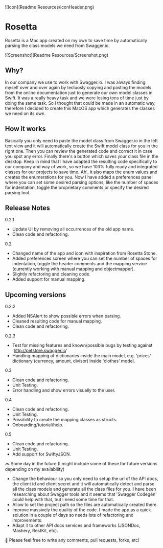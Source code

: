 ![Icon](Readme Resources/iconHeader.png)

# Rosetta

Rosetta is a Mac app created on my own to save time by automatically parsing the class models we need from Swagger.io.

![Screenshot](Readme Resources/Screenshot.png)

## Why?
In our company we use to work with Swagger.io. I was always finding myself over and over again by tediuosly copying and pasting the models from the online documentation just to generate our own model classes in Swift. It was a really heavy task and we were losing tons of time just by doing the same task. So I thought that could be made in an automatic way, therefore I decided to create this MacOS app which generates the classes we need on its own.

## How it works
Basically you only need to paste the model class from Swagger.io in the left text view and it will automatically create the Swift model class for you in the right one. Then you can review the generated code and correct it in case you spot any error. Finally there's a button which saves your class file in the desktop.
Keep in mind that I have adapted the resulting code specifically to our company and way of work, so we have 100% fully ready and integrated classes for our projects to save time. Ah!, it also maps the enum values and creates the enumerations for you. Now I have added a preferences panel where you can set some desired parsing options, like the number of spaces for indentation, toggle the proprietary comments or specify the desired parsing tool.

## Release Notes

0.2.1
- Update UI by removing all occurrences of the old app name.
- Clean code and refactoring.

0.2
- Changed name of the app and icon with inspiration from Rosetta Stone.
- Added preferences screen where you can set the number of spaces for indentation, toggle the header comments and the mapping service (currently working with manual mapping and objectmapper).
- Slightly refactoring and cleaning code.
- Added support for manual mapping.

## Upcoming versions

0.2.2
- Added NSAlert to show possible errors when parsing.
- Cleaned resulting code for manual mapping.
- Clean code and refactoring.

0.2.3
- Test for missing features and known/possible bugs by testing against 'http://petstore.swagger.io'
- Handling mapping of dictionaries inside the main model, e.g. 'prices' dictionary (currency, amount, divisor) inside 'clothes' model.

0.3
- Clean code and refactoring.
- Unit Testing.
- Error handling and show errors visually to the user.

0.4
- Clean code and refactoring.
- Unit Testing.
- Possibility to create the mapping classes as structs.
- Onboarding/tutorial/help.

0.5
- Clean code and refactoring.
- Unit Testing.
- Add support for SwiftyJSON.

🔜 Some day in the future (I might include some of these for future versions depending on my availability)
- Change the behaviour so you only need to setup the url of the API docs, the client id and client secret and it will automatically detect and parse all the class models and generate all the class files for you. I have been researching about Swagger tools and it seems  that 'Swagger Codegen' could help with that, but I need some time for that.
- Allow to set the project path so the files are automatically created there.
- Improve massively the quality of the code. I made the app as a quick solution in a couple of days so needs lots of refactoring and improvements.
- Adapt it to other API docs services and frameworks (JSONDoc, Mashery, RestKit, etc).

💭 Please feel free to write any comments, pull requests, forks, etc!
